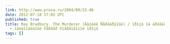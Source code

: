 ```yaml
---
link: http://www.proza.ru/2004/09/23-46
date: 2012-07-10 17:03 UTC
published: true
title: Ray Bradbury. The Murderer (Äàíèèë Ñåðåáðÿíûé) / ïðîçà íà äðóãèõ ÿçûêàõ / Ïðîçà.ðó
  - íàöèîíàëüíûé ñåðâåð ñîâðåìåííîé ïðîçû
tags: []
---
```




